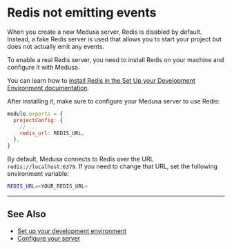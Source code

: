 # Redis not emitting events

When you create a new Medusa server, Redis is disabled by default. Instead, a fake Redis server is used that allows you to start your project but does not actually emit any events.

To enable a real Redis server, you need to install Redis on your machine and configure it with Medusa.

You can learn how to [install Redis in the Set Up your Development Environment documentation](../tutorial/0-set-up-your-development-environment.mdx#redis).

After installing it, make sure to configure your Medusa server to use Redis:

```jsx title=medusa-config.js
module.exports = {
  projectConfig: {
    // ...
    redis_url: REDIS_URL,
  },
}
```

By default, Medusa connects to Redis over the URL `redis://localhost:6379`. If you need to change that URL, set the following environment variable:

```bash
REDIS_URL=<YOUR_REDIS_URL>
```

---

## See Also

- [Set up your development environment](../tutorial/0-set-up-your-development-environment.mdx)
- [Configure your server](../usage/configurations.md)
